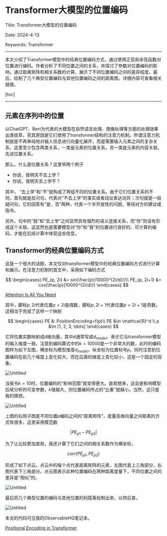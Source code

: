 # Transformer大模型的位置编码

Title: Transformer大模型的位置编码

Date: 2024-4-13

Keywords: Transformer

---

本文介绍了Transformer模型中的经典位置编码方式，通过使用正弦和余弦函数对位置进行编码。作者分析了不同位置之间的关系，并探讨了参数对位置编码的影响。通过距离矩阵和相关系数的计算，展示了不同位置编码之间的差异程度。最后，绘制了几个典型位置编码与其他位置编码之间的距离图。详细内容可查看相关链接。

[toc]

---

## 元素在序列中的位置

以ChatGPT、Bert为代表的大模型在自然语言处理、图像处理等方面的处理效果出类拔萃。究其原因是它们使用了transformer结构的注意力机制。所谓注意力机制就是不再单纯地对输入信息进行向量化展开，而是需要输入元素之间的复杂关系，这里至少包含两类关系，一类是元素的位置关系，另一类是元素的内容关联。先说位置关系。

那么，什么是位置关系？这里举两个例子

- 你说，我明天不去上学？
- 你说，我明天去上学不？

其中， “去上学“和“不”就构成了两组不同的位置关系。由于它们位置关系的不同，首句就是反问句，代表对”不去上学“的事实或者动议表达诧异；次句就是一般疑问句，它的回答有”是、否“两种，代表一个半开放性的问题，等待对方的建议或指令。

另外，句中的“我”和“去上学”之间显然具有强烈的语义连接关系，而“你”则没有形成这个关联。这显然也是需要模型对“你”和“我”的位置进行良好的、可计算的编码，才能在后续计算中体现这些信息。

## Transformer的经典位置编码方式

这是一个很大的话题，本文仅对transformer模型中的经典位置编码方式进行计算和展示。在注意力机制的首文中，采用如下编码方式

$$
\begin{cases}
PE_{p, 2i} &= sin(\frac{p}{10000^{2i/d}})\\
PE_{p, 2i+1} &= cos(\frac{p}{10000^{2i/d}})
\end{cases}
$$

[Attention Is All You Need](https://arxiv.org/abs/1706.03762)

其中，脚标$p, 2i$代表位置$p=2i$是偶数，脚标$p, 2i+1$代表位置$p=2i+1$是奇数。这相当于完成了这样一个映射

$$
\begin{cases}
PE &: PositionEncoding=f(p)\\
PE &\in \mathcal{R}^d \\
p &\in [1, 2, 3, \dots]
\end{cases}
$$

它将位置实数映射成$d$维向量，其中$d$通常写成$d_{model}$，表示它与transformer模型的输入维度一致。注意到编码算式中的$k=10000$是一个非常大的数，此时的编码图样为如下左图，横坐标为模型维度$d_{model}$，纵坐标为位置标号$p$。同时注意到位置编码在前几个维度上变化较大，而在后面的维度上变化较小，这是一个固定的现象。

![Untitled](Transformer%E5%A4%A7%E6%A8%A1%E5%9E%8B%E7%9A%84%E4%BD%8D%E7%BD%AE%E7%BC%96%E7%A0%81%20335cb853f67245dbb326c0ee6d546d5a/Untitled.png)

当我令$k=10$时，位置编码的“影响范围”就变得更大。直观想来，这会是影响模型后续分析的可变参数，$k$值越大，则位置编码所占的“比重”就越小。当然，这只是我的猜想。

![Untitled](Transformer%E5%A4%A7%E6%A8%A1%E5%9E%8B%E7%9A%84%E4%BD%8D%E7%BD%AE%E7%BC%96%E7%A0%81%20335cb853f67245dbb326c0ee6d546d5a/Untitled%201.png)

上图的右侧子图是不同位置$p$编码之间的“距离矩阵”，度量高维向量之间距离的方式有很多，这里采用模范数

$$
\vert PE_{p1} - PE_{p2} \vert
$$

为了让比较更加直观，我还计算了它们之间的相关系数作为横坐标，

$$
corr(PE_{p1}, PE_{p2})
$$

形成了如下点云。点云中的每个点代表距离矩阵的元素，左图代表上三角部分，右图代表下三角部分。点云图表示此种位置编码在两种距离度量下，不同位置之间的差异是“相似”的。

![Untitled](Transformer%E5%A4%A7%E6%A8%A1%E5%9E%8B%E7%9A%84%E4%BD%8D%E7%BD%AE%E7%BC%96%E7%A0%81%20335cb853f67245dbb326c0ee6d546d5a/Untitled%202.png)

最后将几个典型位置的编码与其他位置的码距离绘制出来，以供后查。

![Untitled](Transformer%E5%A4%A7%E6%A8%A1%E5%9E%8B%E7%9A%84%E4%BD%8D%E7%BD%AE%E7%BC%96%E7%A0%81%20335cb853f67245dbb326c0ee6d546d5a/Untitled%203.png)

本文的代码可见我的ObservableHQ笔记本。

[Positional Encoding in Transformer](https://observablehq.com/@listenzcc/positional-encoding-in-transformer)
